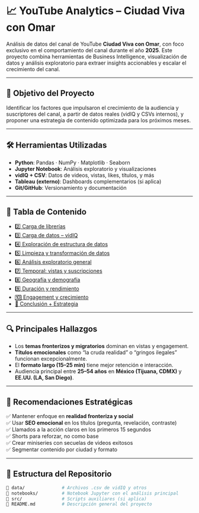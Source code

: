 # 📈 YouTube Analytics – Ciudad Viva con Omar

Análisis de datos del canal de YouTube **Ciudad Viva con Omar**, con foco exclusivo en el comportamiento del canal durante el año **2025**. Este proyecto combina herramientas de Business Intelligence, visualización de datos y análisis exploratorio para extraer insights accionables y escalar el crecimiento del canal.

---

## 🧠 Objetivo del Proyecto

Identificar los factores que impulsaron el crecimiento de la audiencia y suscriptores del canal, a partir de datos reales (vidIQ y CSVs internos), y proponer una estrategia de contenido optimizada para los próximos meses.

---

## 🛠️ Herramientas Utilizadas

- **Python**: Pandas · NumPy · Matplotlib · Seaborn
- **Jupyter Notebook**: Análisis exploratorio y visualizaciones
- **vidIQ + CSV**: Datos de videos, vistas, likes, títulos, y más
- **Tableau (externo)**: Dashboards complementarios (si aplica)
- **Git/GitHub**: Versionamiento y documentación

---

## 🧭 Tabla de Contenido

- [2️⃣ Carga de librerías](#2️⃣-Carga-de-librerías)
- [3️⃣ Carga de datos – vidIQ](#3️⃣-Carga-de-datos-–-vidIQ)
- [4️⃣ Exploración de estructura de datos](#4️⃣-Exploración-de-estructura-de-datos)
- [5️⃣ Limpieza y transformación de datos](#5️⃣-Limpieza-y-transformación-de-datos)
- [6️⃣ Análisis exploratorio general](#6️⃣-Análisis-exploratorio-general)
- [7️⃣ Temporal: vistas y suscripciones](#7️⃣-Temporal-vistas-y-suscripciones)
- [8️⃣ Geografía y demografía](#8️⃣-Geografía-y-demografía)
- [9️⃣ Duración y rendimiento](#9️⃣-Duración-y-rendimiento)
- [🔟 Engagement y crecimiento](#🔟-Engagement-y-crecimiento)
- [🧠 Conclusión + Estrategia](#🧠-Conclusión--Estrategia)

---

## 🔍 Principales Hallazgos

- Los **temas fronterizos y migratorios** dominan en vistas y engagement.
- **Títulos emocionales** como “la cruda realidad” o “gringos ilegales” funcionan excepcionalmente.
- El **formato largo (15–25 min)** tiene mejor retención e interacción.
- Audiencia principal entre **25–54 años** en **México (Tijuana, CDMX)** y **EE.UU. (LA, San Diego)**.

---

## 🚀 Recomendaciones Estratégicas

✅ Mantener enfoque en **realidad fronteriza y social**  
✅ Usar **SEO emocional** en los títulos (pregunta, revelación, contraste)  
✅ Llamados a la acción claros en los primeros 15 segundos  
✅ Shorts para reforzar, no como base  
✅ Crear miniseries con secuelas de videos exitosos  
✅ Segmentar contenido por ciudad y formato

---

## 📂 Estructura del Repositorio

```bash
📁 data/              # Archivos .csv de vidIQ y otros
📁 notebooks/         # Notebook Jupyter con el análisis principal
📁 src/               # Scripts auxiliares (si aplica)
📄 README.md          # Descripción general del proyecto
